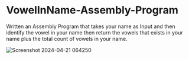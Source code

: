# VowelInName-Assembly-Program
Written an Assembly Program that takes your name as Input and then identify the vowel in your name then return the vowels that exists in your name plus the total count of vowels in your name.

![Screenshot 2024-04-21 064250](https://github.com/emmayyque/VowelInName-Assembly-Program/assets/71573485/72ab4781-96db-4f45-b918-68df4a6e3993)
